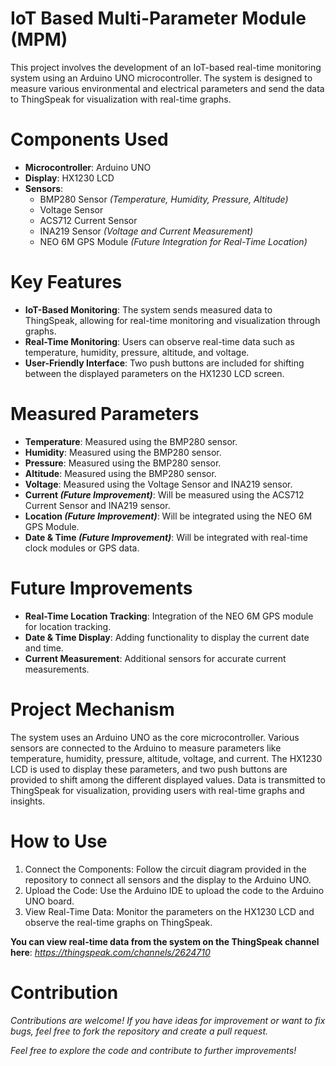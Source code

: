# IoT Based Multi-Parameter Module (MPM)
This project involves the development of an IoT-based real-time monitoring system using an Arduino UNO microcontroller. The system is designed to measure various environmental and electrical parameters and send the data to ThingSpeak for visualization with real-time graphs.

# Components Used
* __Microcontroller__: Arduino UNO
* **Display**: HX1230 LCD
* __Sensors__:
  * BMP280 Sensor _(Temperature, Humidity, Pressure, Altitude)_
  * Voltage Sensor
  * ACS712 Current Sensor
  * INA219 Sensor _(Voltage and Current Measurement)_
  * NEO 6M GPS Module _(Future Integration for Real-Time Location)_
# Key Features
* **IoT-Based Monitoring**: The system sends measured data to ThingSpeak, allowing for real-time monitoring and visualization through graphs.
* **Real-Time Monitoring**: Users can observe real-time data such as temperature, humidity, pressure, altitude, and voltage.
* **User-Friendly Interface**: Two push buttons are included for shifting between the displayed parameters on the HX1230 LCD screen.
# Measured Parameters
* **Temperature**: Measured using the BMP280 sensor.
* **Humidity**: Measured using the BMP280 sensor.
* **Pressure**: Measured using the BMP280 sensor.
* **Altitude**: Measured using the BMP280 sensor.
* **Voltage**: Measured using the Voltage Sensor and INA219 sensor.
* **Current _(Future Improvement)_**: Will be measured using the ACS712 Current Sensor and INA219 sensor.
* **Location _(Future Improvement)_**: Will be integrated using the NEO 6M GPS Module.
* **Date & Time _(Future Improvement)_**: Will be integrated with real-time clock modules or GPS data.
# Future Improvements
* **Real-Time Location Tracking**: Integration of the NEO 6M GPS module for location tracking.
* **Date & Time Display**: Adding functionality to display the current date and time.
* **Current Measurement**: Additional sensors for accurate current measurements.
# Project Mechanism
The system uses an Arduino UNO as the core microcontroller. Various sensors are connected to the Arduino to measure parameters like temperature, humidity, pressure, altitude, voltage, and current. The HX1230 LCD is used to display these parameters, and two push buttons are provided to shift among the different displayed values. Data is transmitted to ThingSpeak for visualization, providing users with real-time graphs and insights.


# How to Use
1) Connect the Components: Follow the circuit diagram provided in the repository to connect all sensors and the display to the Arduino UNO.
2) Upload the Code: Use the Arduino IDE to upload the code to the Arduino UNO board.
3) View Real-Time Data: Monitor the parameters on the HX1230 LCD and observe the real-time graphs on ThingSpeak.

**You can view real-time data from the system on the ThingSpeak channel here**: _https://thingspeak.com/channels/2624710_
# Contribution
_Contributions are welcome! If you have ideas for improvement or want to fix bugs, feel free to fork the repository and create a pull request._

_Feel free to explore the code and contribute to further improvements!_
